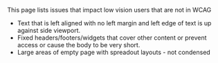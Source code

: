 This page lists issues that impact low vision users that are not in WCAG

* Text that is left aligned with no left margin and left edge of text is up against side viewport.
* Fixed headers/footers/widgets that cover other content or prevent access or cause the body to be very short.
* Large areas of empty page with spreadout layouts - not condensed


